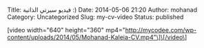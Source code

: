 Title: فيديو سيرتي الذاتية :)
Date: 2014-05-06 21:20
Author: mohanad
Category: Uncategorized
Slug: my-cv-video
Status: published

\[video width="640" height="360" mp4="http://mycodee.com/wp-content/uploads/2014/05/Mohanad-Kaleia-CV.mp4"\]\[/video\]
